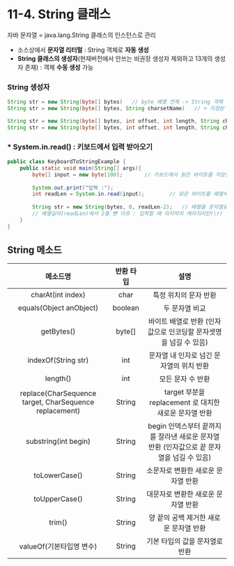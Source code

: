 # 11-4. String 클래스

자바 문자열 = java.lang.String 클래스의 인스턴스로 관리  
- 소스상에서 **문자열 리터럴** : String 객체로 **자동 생성**  
- **String 클래스의 생성자**(현재버전에서 안쓰는 비권장 생성자 제외하고 13개의 생성자 존재) : 객체 **수동 생성** 가능

### String 생성자

```java
String str = new String(byte[] bytes)   // byte 배열 전체 -> String 객체 생성
String str = new String(byte[] bytes, String charsetName)   // + 지정된 문자 셋으로 디코딩

String str = new String(byte[] bytes, int offset, int length, String charsetName)   // 배열의 offset 인덱스부터 length 만큼 -> String 객체 생성 
String str = new String(byte[] bytes, int offset, int length, String charsetName)   // + 지정된 문자 셋으로 디코딩
```

### * System.in.read() : 키보드에서 입력 받아오기

```java
public class KeyboardToStringExample {
    public static void main(String[] args){
        byte[] input = new byte[100];       // 키보드에서 읽은 바이트를 저장할 배열 생성
        
        System.out.print("입력 :");
        int readLen = System.in.read(input);        // 읽은 바이트를 배열에 저장, 반환된 읽은 바이트 수를 변수에 저장
    
        String str = new String(bytes, 0, readLen-2);   // 배열을 문자열로 변환
        // 배열길이(readLen)에서 2를 뺀 이유 : 입력할 때 마지막의 캐리지리턴(\r) 라인피드(\n) 부분은 문자열로 만들 필요가 없기에 제외
    }
}
```

## String 메소드

메소드명|반환 타입|설명
:---:|:---:|:---:
charAt(int index)|char|특정 위치의 문자 반환
equals(Object anObject)|boolean|두 문자열 비교
getBytes()|byte[]|바이트 배열로 반환 (인자값으로 인코딩할 문자셋명을 넘길 수 있음)
indexOf(String str)|int|문자열 내 인자로 넘긴 문자열의 위치 반환
length()|int|모든 문자 수 반환
replace(CharSequence target, CharSequence replacement)|String|target 부분을 replacement 로 대치한 새로운 문자열 반환
substring(int begin)|String|begin 인덱스부터 끝까지를 잘라낸 새로운 문자열 반환 (인자값으로 끝 문자열을 넘길 수 있음)
toLowerCase()|String|소문자로 변환한 새로운 문자열 반환
toUpperCase()|String|대문자로 변환한 새로운 문자열 반환
trim()|String|양 끝의 공백 제거한 새로운 문자열 반환
valueOf(기본타입명 변수)|String|기본 타입의 값을 문자열로 반환

